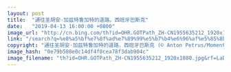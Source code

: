 ```yaml
---
layout: post
title:  "通往圣胡安·加兹特鲁加特的道路，西班牙巴斯克"
date:   "2019-04-13 16:00:00 +0800"
image_url: "http://cn.bing.com/th?id=OHR.GOTPath_ZH-CN1955635212_1920x1080.jpg&rf=LaDigue_1920x1080.jpg&pid=hp"
link: "/search?q=%e8%a5%bf%e7%8f%ad%e7%89%99%e5%b7%b4%e6%96%af%e5%85%8b&form=hpcapt&mkt=zh-cn"
copyright: "通往圣胡安·加兹特鲁加特的道路，西班牙巴斯克 (© Anton Petrus/Moment/Getty Images)"
image_hash: "0e79b508e0c14df4f0cea78f3dab904c"
image_filename: "th?id=OHR.GOTPath_ZH-CN1955635212_1920x1080.jpg&rf=LaDigue_1920x1080.jpg&pid=hp"
---
```

